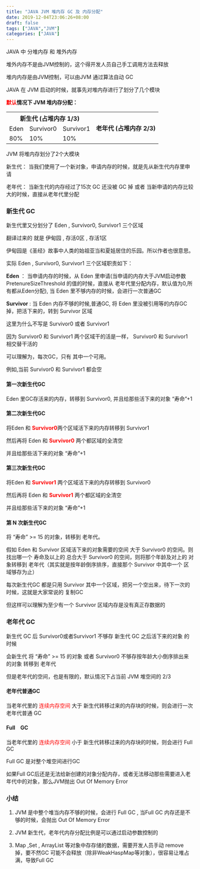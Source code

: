 ```yaml
---
title: "JAVA JVM 堆内存 GC 及 内存分配"
date: 2019-12-04T23:06:26+08:00
draft: false
tags: ["JAVA","JVM"]
categories: ["JAVA"]
---
```


JAVA 中 分堆内存 和 堆外内存

堆外内存不是由JVM控制的，这个得开发人员自己手工调用方法去释放

堆内内存是由JVM控制，可以由JVM 通过算法自动 GC

JAVA 在 JVM 启动的时候，就事先对堆内存进行了划分了几个模块

**<font color="#F00">默认</font>情况下 JVM 堆内存分配：**

<table>
    <tr>
        <th colspan="4">新生代 (占堆内存 1/3)</th>
        <th rowspan="3">老年代 (占堆内存 2/3)</th>
    </tr >
    <tr >
        <td>Eden</td>
        <td>Survivor0</td>
        <td>Survivor1</td>
        </td></td>
    </tr>
    <tr>
        <td>80%</td>
        <td>10%</td>
        <td>10%</td>
        </td></td>
    </tr>
</table>

JVM 将堆内存划分了2个大模块

新生代： 当我们使用了一个新对象，申请内存的时候，就是先从新生代内存里申请

老年代： 当新生代的内存经过了15次 GC 还没被 GC 掉 或者 当新申请的内存比较大的时候，直接从老年代里分配


### 新生代 GC

新生代里又分划分了 Eden , Survivor0, Survivor1 三个区域

翻译过来的 就是 伊甸园 , 存活0区 , 存活1区

伊甸园是《圣经》故事中人类的始祖亚当和夏娃居住的乐园。所以作者也很意思。

实际 Eden , Survivor0, Survivor1 三个区域职责如下：

**Eden** ： 当申请内存的时候，从 Eden 里申请(当申请的内存大于JVM启动参数 PretenureSizeThreshold 的值的时候，直接从 老年代里分配内存，默认值为0,所有都从Eden分配), 当 Eden 里不够内存的时候，会进行一次普通GC

**Survivor** : 当 Eden 内存不够的时候,普通GC, 将 Eden 里没被引用等的内存GC掉，把活下来的，转到 Survivor 区域

这里为什么不写是  Survivor0 或者 Survivor1 

因为 Survivor0 和 Survivor1 两个区域干的活是一样， Survivor0 和 Survivor1 相交替干活的

可以理解为，每次GC，只有 其中一个可用。

例如,当前 Survivor0 和 Survivor1 都会空

#### **第一次新生代GC**

Eden 里GC存活来的内存，转移到 Survivor0, 并且给那些活下来的对象 “寿命”+1

#### **第二次新生代GC**

将Eden 和  <font color="#F00">**Survivor0**</font>两个区域活下来的内存转移到 Survivor1

然后再将 Eden 和 <font color="#F00">**Survivor0**</font> 两个都区域的全清空

并且给那些活下来的对象 “寿命”+1

#### **第三次新生代GC**

将Eden 和  <font color="#F00">**Survivor1**</font> 两个区域活下来的内存转移到 Survivor0

然后再将 Eden 和 <font color="#F00">**Survivor1**</font> 两个都区域的全清空

并且给那些活下来的对象 “寿命”+1


#### **第 N 次新生代GC**

将 “寿命” >= 15 的对象，转移到 老年代。

假如 Eden 和 Survivor 区域活下来的对象需要的空间 大于 Survivor0 的空间。则找出哪一个 寿命及以上的 总合大于  Survivor0 的空间，则将那个年龄及对上的 对象转移到 老年代（其实就是按年龄倒序排序，直接那个 Survivor 中其中一个 区域够存为止）

每次新生代GC 都是只用 Survivor 其中一个区域，把另一个空出来，待下一次的时候，这就是大家常说的 复制GC

但这样可以理解为至少有一个 Survivor 区域内存是没有真正存数据的

### 老年代 GC

新生代 GC 后 Survivor0或者Survivor1 不够存 新生代 GC 之后活下来的对象 的时候

会新生代 将 “寿命” >= 15 的对象 或者 Survivor0 不够存按年龄大小倒序排出来的对象 转移到 老年代

但是老年代的空间，也是有限的，默认情况下占当前 JVM 堆空间的 2/3

#### 老年代普通GC

当老年代里的 <font color="#F00">连续内存空间</font> 大于 新生代转移过来的内存块的时候，则会进行一次 老年代普通 GC

#### Full　GC

当老年代里的 <font color="#F00">连续内存空间</font> 小于 新生代转移过来的内存块的时候，则会进行 Full GC

Full GC 是对整个堆空间进行GC

如果Full GC后还是无法给新创建的对象分配内存，或者无法移动那些需要进入老年代中的对象，那么JVM抛出 Out Of Memory Error


### 小结

1. JVM 是中整个堆当内存不够的时候，会进行 Full GC , 当Full GC 内存还是不够的时候，会抛出 Out Of Memory Error

2. JVM 新生代，老年代内存分配比例是可以通过启动参数控制的

3. Map ,Set , ArrayList 等对象中存存储的数据，需要开发人员手动 remove 掉，要不然GC 可能不会释放（除非WeakHaspMap等对象），很容易让堆占满，导致Full GC